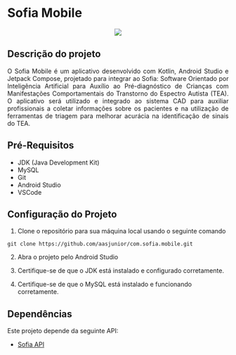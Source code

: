 # Sofia Mobile 

<p align="center">
   <img src="http://img.shields.io/static/v1?label=STATUS&message=EM%20DESENVOLVIMENTO&color=RED&style=for-the-badge" #vitrinedev/>
</p>

## Descrição do projeto 

<p align="justify">
O Sofia Mobile é um aplicativo desenvolvido com Kotlin, Android Studio e Jetpack Compose, projetado para integrar ao Sofia: Software Orientado por Inteligência Artificial para Auxílio ao Pré-diagnóstico de Crianças com Manifestações Comportamentais do Transtorno do Espectro Autista (TEA). O aplicativo será utilizado e integrado ao sistema CAD para auxiliar profissionais a coletar informações sobre os pacientes e na utilização de ferramentas de triagem para melhorar acurácia na identificação de sinais do TEA.
</p>

## Pré-Requisitos

* JDK (Java Development Kit)
* MySQL
* Git
* Android Studio
* VSCode

## Configuração do Projeto

1. Clone o repositório para sua máquina local usando o seguinte comando
```
git clone https://github.com/aasjunior/com.sofia.mobile.git
```

2. Abra o projeto pelo Android Studio

3. Certifique-se de que o JDK está instalado e configurado corretamente.

4. Certifique-se de que o MySQL está instalado e funcionando corretamente.

## Dependências

Este projeto depende da seguinte API:

* [Sofia API](https://github.com/aasjunior/com.sofia.restapi.git)
